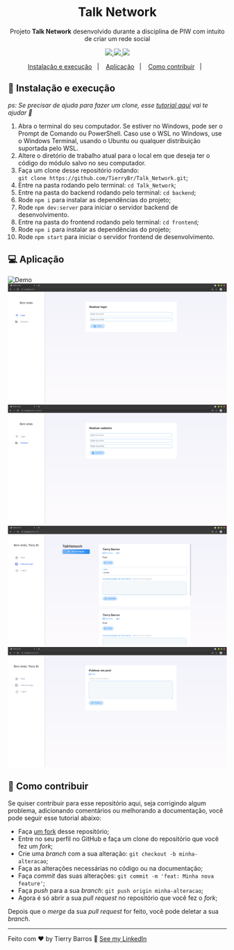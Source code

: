 <h1 align="center">Talk Network</h1>
<p align="center">Projeto <strong>Talk Network</strong> desenvolvido durante a disciplina de PIW com intuito de criar um rede social</p>
<p align="center">
  <a aria-label="Tierry" href="https://github.com/TierryBr">
    <img src="https://img.shields.io/badge/tierrybr-21.0-informational?logo=medium"></img>
  </a>
  <a aria-label="ReactJS" href="">
    <img src="https://img.shields.io/badge/reactjs-17.0.2-informational"></img>
  </a>
  <a aria-label="TypeScript" href="">
    <img src="https://img.shields.io/badge/typescript-4.3.5-informational"></img>
  </a>
</p>


<p align="center">
  <a href="#-instalação-e-execução">Instalação e execução</a>&nbsp;&nbsp;&nbsp;|&nbsp;&nbsp;&nbsp;
  <a href="#-aplicação">Aplicação</a>&nbsp;&nbsp;&nbsp;|&nbsp;&nbsp;&nbsp;
  <a href="#-como-contribuir">Como contribuir</a>&nbsp;&nbsp;&nbsp;|&nbsp;&nbsp;&nbsp;
</p>

## 🚀 Instalação e execução

_ps: Se precisar de ajuda para fazer um clone, esse [tutorial aqui](https://help.github.com/pt/github/creating-cloning-and-archiving-repositories/cloning-a-repository) vai te ajudar 💖_

1. Abra o terminal do seu computador. Se estiver no Windows, pode ser o Prompt de Comando ou PowerShell. Caso use o WSL no Windows, use o Windows Terminal, usando o Ubuntu ou qualquer distribuição suportada pelo WSL. 
2. Altere o diretório de trabalho atual para o local em que deseja ter o código do módulo salvo no seu computador.
3. Faça um clone desse repositório rodando: <br> `git clone https://github.com/TierryBr/Talk_Network.git`;
4. Entre na pasta rodando pelo terminal: `cd Talk_Network`;
5. Entre na pasta do backend rodando pelo terminal: `cd backend`;
6. Rode `npm i` para instalar as dependências do projeto;
7. Rode `npm dev:server` para iniciar o servidor backend de desenvolvimento.
8. Entre na pasta do frontend rodando pelo terminal: `cd frontend`;
9. Rode `npm i` para instalar as dependências do projeto;
7. Rode `npm start` para iniciar o servidor frontend de desenvolvimento.

## 💻 Aplicação

![Demo](https://imgur.com/a/uXvGH61)
![Login](https://github.com/TierryBr/Talk_Network/blob/main/frontend/public/readme/login.png)
![Cadastro](https://github.com/TierryBr/Talk_Network/blob/main/frontend/public/readme/cadastro.png)
![Posts](https://github.com/TierryBr/Talk_Network/blob/main/frontend/public/readme/posts.png)
![New_Post](https://github.com/TierryBr/Talk_Network/blob/main/frontend/public/readme/new_post.png)

## 🤔 Como contribuir

Se quiser contribuir para esse repositório aqui, seja corrigindo algum problema, adicionando comentários ou melhorando a documentação, você pode seguir esse tutorial abaixo:

- Faça [um fork](https://help.github.com/pt/github/getting-started-with-github/fork-a-repo) desse repositório;
- Entre no seu perfil no GitHub e faça um clone do repositório que você fez um *fork*;
- Crie uma *branch* com a sua alteração: `git checkout -b minha-alteracao`;
- Faça as alterações necessárias no código ou na documentação;
- Faça *commit* das suas alterações: `git commit -m 'feat: Minha nova feature'`;
- Faça *push* para a sua *branch*: `git push origin minha-alteracao`;
- Agora é só abrir a sua *pull request* no repositório que você fez o *fork*;

Depois que o *merge* da sua *pull request* for feito, você pode deletar a sua *branch*.


---
Feito com ♥ by Tierry Barros :wave: [See my LinkedIn](https://www.linkedin.com/in/tierrybrs/)
